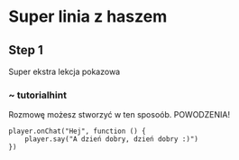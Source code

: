# Super linia z haszem 
## Step 1
Super ekstra lekcja pokazowa

### ~ tutorialhint
Rozmowę możesz stworzyć w ten sposoób. POWODZENIA!

```tutorial
player.onChat("Hej", function () {
    player.say("A dzień dobry, dzień dobry :)")
})


```





